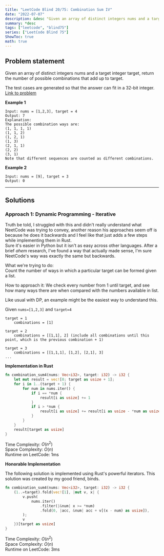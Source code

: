 ```yaml
---
title: "LeetCode Blind 20/75: Combination Sum IV"
date: "2022-07-07"
description: &desc "Given an array of distinct integers nums and a target integer target, return the number of possible combinations that add up to target."
summary: *desc
tags: ["leetcode", "blind75"]
series: ["LeetCode Blind 75"]
ShowToc: true
math: true
---
```


## Problem statement

Given an array of distinct integers nums and a target integer target, return the number of possible combinations that add up to target.  

The test cases are generated so that the answer can fit in a 32-bit integer.  
[Link to problem](https://leetcode.com/problems/combination-sum-iv/)

**Example 1**

```
Input: nums = [1,2,3], target = 4
Output: 7
Explanation:
The possible combination ways are:
(1, 1, 1, 1)
(1, 1, 2)
(1, 2, 1)
(1, 3)
(2, 1, 1)
(2, 2)
(3, 1)
Note that different sequences are counted as different combinations.
```

**Example 2**

```
Input: nums = [9], target = 3
Output: 0
```

---

## Solutions

### Approach 1: Dynamic Programming - Iterative

Truth be told, I struggled with this and didn't really understand what NeetCode was trying to convey,
another reason his approaches seem off is because he does it backwards and I feel like that just adds
a few steps while implementing them in Rust.  
Sure it's easier in Python but it isn't as easy across other languages. After a brief *ahem* research,
I've found a way that actually made sense, I'm sure NeetCode's way was exactly the same but backwards.

What we're trying to do:  
Count the number of ways in which a particular target can be formed given a list.  

How to approach it:  We check every number from 1 until target, and see how many ways there are when compared
with the numbers available in list.  

Like usual with DP, an example might be the easiest way to understand this.

Given `nums=[1,2,3]` and `target=4`  

```
target = 1
    combinations = [1]

target = 2
    combinations = [[1,1], 2] (include all combinations until this point, which is the previous combination + 1)

target = 3
    combinations = [[1,1,1], [1,2], [2,1], 3]
...
```

**Implementation in Rust**

```rs
fn combination_sum4(nums: Vec<i32>, target: i32) -> i32 {
    let mut result = vec![0; target as usize + 1];
    for i in 1..(target + 1) {
        for num in nums.iter() {
            if i == *num {
                result[i as usize] += 1
            }
            if i > *num {
                result[i as usize] += result[i as usize - *num as usize]
            }
        }
    }
    result[target as usize]
}
```

Time Complexity: $O(n^2)$  
Space Complexity: $O(n)$  
Runtime on LeetCode: $1$ms  

**Honorable Implementation**

The following solution is implemented using Rust's powerful iterators. 
This solution was created by my good friend, binds.

```rs
fn combination_sum4(nums: Vec<i32>, target: i32) -> i32 {
    (1..=target).fold(vec![1], |mut v, x| {
        v.push(
            nums.iter()
                .filter(|&num| x >= *num)
                .fold(0, |acc, &num| acc + v[(x - num) as usize]),
        );
        v
    })[target as usize]
}
```

Time Complexity: $O(n^2)$  
Space Complexity: $O(n)$  
Runtime on LeetCode: $3$ms  
